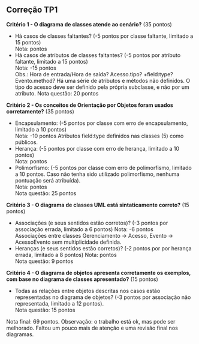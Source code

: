 Correção TP1
---

**Critério 1 - O diagrama de classes atende ao cenário?** (35 pontos)
- Há casos de classes faltantes? (-5 pontos por classe faltante, limitado a 15 
  pontos)  
  Nota:  pontos
- Há casos de atributos de classes faltantes? (-5 pontos por atributo faltante,
  limitado a 15 pontos)  
  Nota: -15 pontos  
  Obs.: Hora de entrada/Hora de saída? Acesso.tipo? +field:type? Evento.method?
Há uma série de atributos e métodos não definidos. O tipo do acesso deve ser
definido pela própria subclasse, e não por um atributo. 
  Nota questão: 20 pontos

**Critério 2 - Os conceitos de Orientação por Objetos foram usados
corretamente?** (35 pontos)
- Encapsulamento: (-5 pontos por classe com erro de encapsulamento, limitado a
  10 pontos)  
  Nota: -10 pontos
  Atributos field:type definidos nas classes (5) como públicos. 
- Herança: (-5 pontos por classe com erro de herança, limitado a 10 pontos)  
  Nota:  pontos
- Polimorfismo: (-5 pontos por classe com erro de polimorfismo, limitado a 10
  pontos. Caso não tenha sido utilizado polimorfismo, nenhuma pontuação será
  atribuída).  
  Nota:  pontos  
  Nota questão: 25 pontos

**Critério 3 - O diagrama de classes UML está sintaticamente correto?** (15
pontos)
- Associações (e seus sentidos estão corretos)?  (-3 pontos por associação
  errada, limitado a 6 pontos)
  Nota: -6 pontos  
  Associações entre classes Gerenciamento -> Acesso, Evento -> AcessoEvento sem
multiplicidade definida. 
- Heranças (e seus sentidos estão corretos)? (-2 pontos por por herança errada,
  limitado a 8 pontos) 
  Nota:  pontos  
  Nota questão: 9 pontos

**Critério 4 - O diagrama de objetos apresenta corretamente os exemplos, com
base no diagrama de classes apresentado?** (15 pontos)
- Todas as relações entre objetos descritas nos casos estão representadas no
  diagrama de objetos? (-3 pontos por associação não representada, limitado a 12
  pontos).  
  Nota questão: 15 pontos

Nota final: 69 pontos.
Observação: o trabalho está ok, mas pode ser melhorado. Faltou um pouco mais de
atenção e uma revisão final nos diagramas. 
